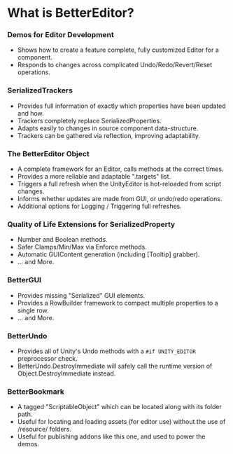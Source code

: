 # What is BetterEditor?

### Demos for Editor Development
- Shows how to create a feature complete, fully customized Editor for a component.
- Responds to changes across complicated Undo/Redo/Revert/Reset operations.

### SerializedTrackers
- Provides full information of exactly which properties have been updated and how.
- Trackers completely replace SerializedProperties.
- Adapts easily to changes in source component data-structure.
- Trackers can be gathered via reflection, improving adaptability.

### The BetterEditor Object
- A complete framework for an Editor, calls methods at the correct times.
- Provides a more reliable and adaptable ".targets" list.
- Triggers a full refresh when the UnityEditor is hot-reloaded from script changes.
- Informs whether updates are made from GUI, or undo/redo operations.
- Additional options for Logging / Triggering full refreshes.

### Quality of Life Extensions for SerializedProperty
- Number and Boolean methods.
- Safer Clamps/Min/Max via Enforce methods.
- Automatic GUIContent generation (including [Tooltip] grabber).
- ... and More.

### BetterGUI
- Provides missing "Serialized" GUI elements.
- Provides a RowBuilder framework to compact multiple properties to a single row.
- ... and More.

### BetterUndo
- Provides all of Unity's Undo methods with a `#if UNITY_EDITOR` preprocessor check.
- BetterUndo.DestroyImmediate will safely call the runtime version of Object.DestroyImmediate instead.

### BetterBookmark
- A tagged "ScriptableObject" which can be located along with its folder path.
- Useful for locating and loading assets (for editor use) without the use of /resource/ folders.
- Useful for publishing addons like this one, and used to power the demos.
